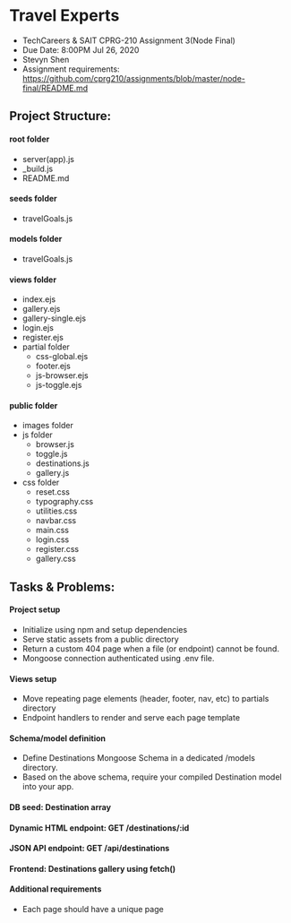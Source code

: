 # Travel Experts 
- TechCareers & SAIT CPRG-210 Assignment 3(Node Final)
- Due Date: 8:00PM Jul 26, 2020
- Stevyn Shen
- Assignment requirements: https://github.com/cprg210/assignments/blob/master/node-final/README.md

## Project Structure:
#### root folder
- server(app).js
- _build.js
- README.md
#### seeds folder
- travelGoals.js
#### models folder
- travelGoals.js
#### views folder
- index.ejs
- gallery.ejs
- gallery-single.ejs
- login.ejs
- register.ejs
- partial folder
  - css-global.ejs
  - footer.ejs
  - js-browser.ejs
  - js-toggle.ejs 
#### public folder
- images folder
- js folder
  - browser.js
  - toggle.js
  - destinations.js
  - gallery.js
- css folder
  - reset.css
  - typography.css
  - utilities.css
  - navbar.css
  - main.css
  - login.css
  - register.css
  - gallery.css

## Tasks & Problems:
#### Project setup
- Initialize using npm and setup dependencies
- Serve static assets from a public directory
- Return a custom 404 page when a file (or endpoint) cannot be found.
- Mongoose connection authenticated using .env file.
#### Views setup
- Move repeating page elements (header, footer, nav, etc) to partials directory
- Endpoint handlers to render and serve each page template
#### Schema/model definition
- Define Destinations Mongoose Schema in a dedicated /models directory.
- Based on the above schema, require your compiled Destination model into your app.
#### DB seed: Destination array
#### Dynamic HTML endpoint: GET /destinations/:id 
#### JSON API endpoint: GET /api/destinations
#### Frontend: Destinations gallery using fetch()

#### Additional requirements
- Each page should have a unique page <title>.
- The footer partial should contain a copyright notice for the current year using the moment module. Middleware!
- The current page should be indicated/highlighted in the global navigation (i.e. maybe the Contact link has a different background when the user is on the Contact page).
- The page should be readable and usable on mobile.


## Notes:
- Device tested: dektop, iphone 
- Browser tested: FireFox, Chrome
- GitHub repo: https://github.com/protechshen/travel-experts-heroku-atlas

## Attributes: 
- [CPRG-210 - Web Application Development](https://cprg210.github.io/)
- [FontAwesome](https://fontawesome.com/license/free)
- [Google Fonts](https://developers.google.com/fonts)
- [Lorem Picsum](https://picsum.photos)
- [Mozilla Developer Network](https://developer.mozilla.org/en-US/docs/Learn)

## Contributors: 
- Tony Grimes, Instructor
- TechCareers nerd, class of Summer 2020





